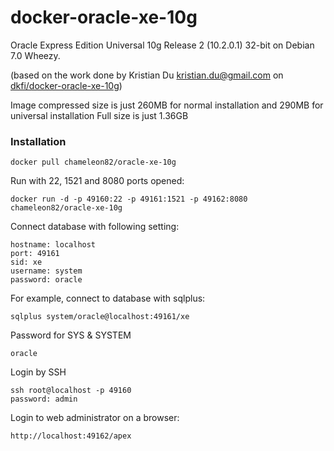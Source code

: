 docker-oracle-xe-10g
====================

Oracle Express Edition Universal 10g Release 2 (10.2.0.1) 32-bit on Debian 7.0 Wheezy.

(based on the work done by Kristian Du <kristian.du@gmail.com> on
[dkfi/docker-oracle-xe-10g](https://github.com/dkfi/docker-oracle-xe-10g))

Image compressed size is just 260MB for normal installation and 290MB for universal installation
Full size is just 1.36GB

### Installation
```
docker pull chameleon82/oracle-xe-10g
```

Run with 22, 1521 and 8080 ports opened:
```
docker run -d -p 49160:22 -p 49161:1521 -p 49162:8080 chameleon82/oracle-xe-10g
```

Connect database with following setting:
```
hostname: localhost
port: 49161
sid: xe
username: system
password: oracle
```

For example, connect to database with sqlplus:
```
sqlplus system/oracle@localhost:49161/xe
```

Password for SYS & SYSTEM
```
oracle
```

Login by SSH
```
ssh root@localhost -p 49160
password: admin
```

Login to web administrator on a browser:
```
http://localhost:49162/apex
```
